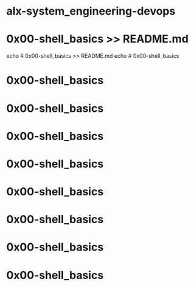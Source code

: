 # alx-system_engineering-devops
# 0x00-shell_basics  >> README.md
echo # 0x00-shell_basics  >> README.md
echo # 0x00-shell_basics 
# 0x00-shell_basics 
# 0x00-shell_basics 
# 0x00-shell_basics 
# 0x00-shell_basics 
# 0x00-shell_basics 
# 0x00-shell_basics 
# 0x00-shell_basics 
# 0x00-shell_basics 
